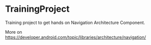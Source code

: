 # TrainingProject

Training project to get hands on Navigation Architecture Component. 

More on https://developer.android.com/topic/libraries/architecture/navigation/
